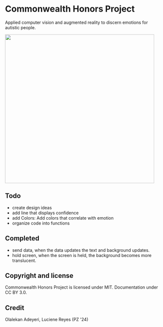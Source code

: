 # Commonwealth Honors Project
Applied computer vision and augmented reality to discern emotions for autistic people.

<img src="Demo_Final.gif"  height="490">  

## Todo
- create design ideas
- add line that displays confidence
- add Colors: Add colors that correlate with emotion
- organize code into functions

## Completed
- send data, when the data updates the text and background updates.
- hold screen, when the screen is held, the background becomes more translucent.

## Copyright and license

Commonwealth Honors Project is licensed under MIT. Documentation under CC BY 3.0.

## Credit
Olalekan Adeyeri, Luciene Reyes (PZ '24)
